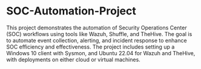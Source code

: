 # SOC-Automation-Project
 This project demonstrates the automation of Security Operations Center (SOC) workflows using tools like Wazuh, Shuffle, and TheHive. The goal is to automate event collection, alerting, and incident response to enhance SOC efficiency and effectiveness. The project includes setting up a Windows 10 client with Sysmon, and Ubuntu 22.04 for Wazuh and TheHive, with deployments on either cloud or virtual machines.
